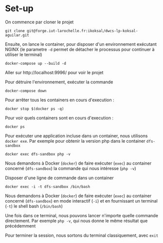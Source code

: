 # Set-up

On commence par cloner le projet

```
git clone git@forge.iut-larochelle.fr:ikoksal/dwcs-lp-koksal-aguilar.git
```

Ensuite, on lance le container, pour disposer d'un environnement exécutant NGINX (le parametre `-d` permet de détacher le processus pour continuer à utiliser le terminal)

```
docker-compose up --build -d
```

Aller sur http://localhost:9996/ pour voir le projet

Pour détruire l'environnement, exécuter la commande

```
docker-compose down
```

Pour arrêter tous les containers en cours d'execution :

```
docker stop $(docker ps -q)
```

Pour voir quels containers sont en cours d'execution :

```
docker ps
```

Pour exécuter une application incluse dans un container, nous utilisons `docker exe`. Par exemple pour obtenir la version php dans le container `dfs-sandbox`

```
docker exec dfs-sandbox php -v
```

Nous demandons à Docker (`docker`) de faire exécuter (`exec`) au container concerné (`dfs-sandbox`) la commande qui nous intéresse (`php -v`)

Disposer d'une ligne de commande dans un container

```
docker exec -i -t dfs-sandbox /bin/bash
```

Nous demandons à Docker (`docker`) de faire exécuter (`exec`) au container concerné (`dfs-sandbox`) en mode interactif (`-i`) et en fournissant un terminal (`-t`) le shell bash (`/bin/bash`)

Une fois dans ce terminal, nous pouvons lancer n'importe quelle commande directement. Par exemple `php -v`, qui nous donne le même résultat que précédemment

Pour terminer la session, nous sortons du terminal classiquement, avec `exit`
